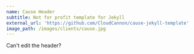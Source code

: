 ```yaml
---
name: Cause Header
subtitle: Not for profit template for Jekyll
external_url: 'https://github.com/CloudCannon/cause-jekyll-template'
image_path: /images/clients/cause.jpg
---
```



Can't edit the header?